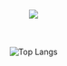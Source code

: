 <h1 align="center">
    <img src="https://readme-typing-svg.herokuapp.com/?font=Righteous&size=35&center=true&vCenter=true&width=500&height=70&duration=4000&lines=Hi,+Welcome+To+My+GitHub!+😉;+I'm+Ko+Thet.;" />
</h1>

<br/>

<div align="center">

![Top Langs](https://github-readme-stats.vercel.app/api/top-langs/?username=ThetZaw212&layout=compact)
